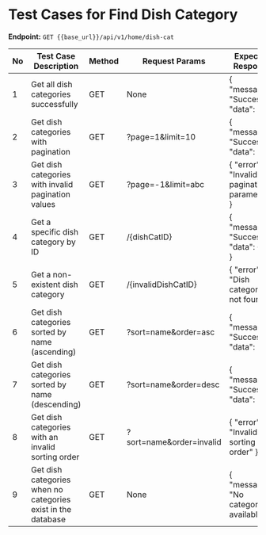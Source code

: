 # Test Cases for Find Dish Category

**Endpoint:** `GET {{base_url}}/api/v1/home/dish-cat`

No | Test Case Description | Method | Request Params | Expected Response | Status Code
-- | -- | -- | -- | -- | --
1 | Get all dish categories successfully | GET | None | { "message": "Success", "data": [...] } | 200 OK
2 | Get dish categories with pagination | GET | ?page=1&limit=10 | { "message": "Success", "data": [...] } | 200 OK
3 | Get dish categories with invalid pagination values | GET | ?page=-1&limit=abc | { "error": "Invalid pagination parameters" } | 400 Bad Request
4 | Get a specific dish category by ID | GET | /{dishCatID} | { "message": "Success", "data": { ... } } | 200 OK
5 | Get a non-existent dish category | GET | /{invalidDishCatID} | { "error": "Dish category not found" } | 404 Not Found
6 | Get dish categories sorted by name (ascending) | GET | ?sort=name&order=asc | { "message": "Success", "data": [...] } | 200 OK
7 | Get dish categories sorted by name (descending) | GET | ?sort=name&order=desc | { "message": "Success", "data": [...] } | 200 OK
8 | Get dish categories with an invalid sorting order | GET | ?sort=name&order=invalid | { "error": "Invalid sorting order" } | 400 Bad Request
9 | Get dish categories when no categories exist in the database | GET | None | { "message": "No categories available" } | 200 OK